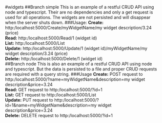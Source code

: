 #widgets
##Branch simple
This is an example of a restful CRUD API using node and typescript.
Their are no dependencies and only a get request is used for all operations.
The widgets are not persisted and will disappear when the server shuts down.
###Usage:
**Create:** http:/localhost:5000/Create/myWidgetName/my widget description/3.24 (price)<br>
**Read:** http:/localhost:5000/Read/1 (widget id)<br>
**List:** http:/localhost:5000/List<br>
**Update:** http:/localhost:5000/Update/1 (widget id)/myWidgetName/my widget description/3.24 (price)<br>
**Delete:** http:/localhost:5000/Delete/1 (widget id)<br>
##Branch node
This is also an example of a restful CRUD API using node and typescript.
But the data is persisted to a file and proper CRUD requests are required with a query string.
###Usage
**Create:** POST request to http:/localhost:5000/?name=myWidgetName&description=my widget description&price=3.24<br>
**Read:** GET request to http:/localhost:5000/?id=1<br>
**List:** GET request to http:/localhost:5000/List<br>
**Update:** PUT request to http:/localhost:5000/?id=1&name=myWidgetName&description=my widget description&price=3.24<br>
**Delete:** DELETE request to http:/localhost:5000/?id=1<br>